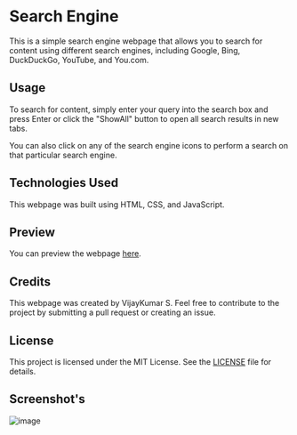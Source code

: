 # Search Engine

This is a simple search engine webpage that allows you to search for content using different search engines, including Google, Bing, DuckDuckGo, YouTube, and You.com. 

## Usage

To search for content, simply enter your query into the search box and press Enter or click the "ShowAll" button to open all search results in new tabs.

You can also click on any of the search engine icons to perform a search on that particular search engine.

## Technologies Used

This webpage was built using HTML, CSS, and JavaScript.

## Preview

You can preview the webpage [here](https://vijayks01.github.io/search-engine/). 

## Credits

This webpage was created by VijayKumar S. Feel free to contribute to the project by submitting a pull request or creating an issue.

## License

This project is licensed under the MIT License. See the [LICENSE](https://github.com/VIJAYKS01/search-engine/blob/main/LICENSE) file for details.



## Screenshot's 

![image](https://github.com/VIJAYKS01/search-engine/assets/95979108/5d6067ed-f23b-4e26-b959-42c13ee8c441)
